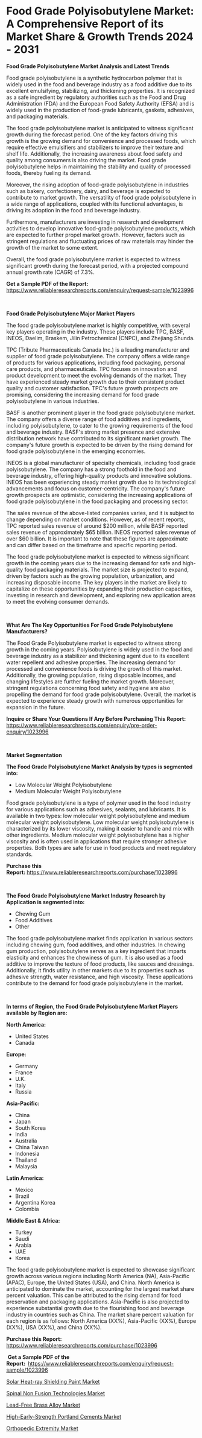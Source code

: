 <p><h1>Food Grade Polyisobutylene Market: A Comprehensive Report of its Market Share & Growth Trends 2024 - 2031</h1></p><p><strong>Food Grade Polyisobutylene Market Analysis and Latest Trends</strong></p>
<p><p>Food grade polyisobutylene is a synthetic hydrocarbon polymer that is widely used in the food and beverage industry as a food additive due to its excellent emulsifying, stabilizing, and thickening properties. It is recognized as a safe ingredient by regulatory authorities such as the Food and Drug Administration (FDA) and the European Food Safety Authority (EFSA) and is widely used in the production of food-grade lubricants, gaskets, adhesives, and packaging materials.</p><p>The food grade polyisobutylene market is anticipated to witness significant growth during the forecast period. One of the key factors driving this growth is the growing demand for convenience and processed foods, which require effective emulsifiers and stabilizers to improve their texture and shelf life. Additionally, the increasing awareness about food safety and quality among consumers is also driving the market. Food grade polyisobutylene helps in maintaining the stability and quality of processed foods, thereby fueling its demand.</p><p>Moreover, the rising adoption of food-grade polyisobutylene in industries such as bakery, confectionery, dairy, and beverage is expected to contribute to market growth. The versatility of food grade polyisobutylene in a wide range of applications, coupled with its functional advantages, is driving its adoption in the food and beverage industry.</p><p>Furthermore, manufacturers are investing in research and development activities to develop innovative food-grade polyisobutylene products, which are expected to further propel market growth. However, factors such as stringent regulations and fluctuating prices of raw materials may hinder the growth of the market to some extent.</p><p>Overall, the food grade polyisobutylene market is expected to witness significant growth during the forecast period, with a projected compound annual growth rate (CAGR) of 7.3%.</p></p>
<p><strong>Get a Sample PDF of the Report:&nbsp;</strong> <a href="https://www.reliableresearchreports.com/enquiry/request-sample/1023996">https://www.reliableresearchreports.com/enquiry/request-sample/1023996</a></p>
<p>&nbsp;</p>
<p><strong>Food Grade Polyisobutylene Major Market Players</strong></p>
<p><p>The food grade polyisobutylene market is highly competitive, with several key players operating in the industry. These players include TPC, BASF, INEOS, Daelim, Braskem, Jilin Petrochemical (CNPC), and Zhejiang Shunda.</p><p>TPC (Tribute Pharmaceuticals Canada Inc.) is a leading manufacturer and supplier of food grade polyisobutylene. The company offers a wide range of products for various applications, including food packaging, personal care products, and pharmaceuticals. TPC focuses on innovation and product development to meet the evolving demands of the market. They have experienced steady market growth due to their consistent product quality and customer satisfaction. TPC's future growth prospects are promising, considering the increasing demand for food grade polyisobutylene in various industries.</p><p>BASF is another prominent player in the food grade polyisobutylene market. The company offers a diverse range of food additives and ingredients, including polyisobutylene, to cater to the growing requirements of the food and beverage industry. BASF's strong market presence and extensive distribution network have contributed to its significant market growth. The company's future growth is expected to be driven by the rising demand for food grade polyisobutylene in the emerging economies.</p><p>INEOS is a global manufacturer of specialty chemicals, including food grade polyisobutylene. The company has a strong foothold in the food and beverage industry, offering high-quality products and innovative solutions. INEOS has been experiencing steady market growth due to its technological advancements and focus on customer-centricity. The company's future growth prospects are optimistic, considering the increasing applications of food grade polyisobutylene in the food packaging and processing sector.</p><p>The sales revenue of the above-listed companies varies, and it is subject to change depending on market conditions. However, as of recent reports, TPC reported sales revenue of around $200 million, while BASF reported sales revenue of approximately $65 billion. INEOS reported sales revenue of over $60 billion. It is important to note that these figures are approximate and can differ based on the timeframe and specific reporting period.</p><p>The food grade polyisobutylene market is expected to witness significant growth in the coming years due to the increasing demand for safe and high-quality food packaging materials. The market size is projected to expand, driven by factors such as the growing population, urbanization, and increasing disposable income. The key players in the market are likely to capitalize on these opportunities by expanding their production capacities, investing in research and development, and exploring new application areas to meet the evolving consumer demands.</p></p>
<p>&nbsp;</p>
<p><strong>What Are The Key Opportunities For Food Grade Polyisobutylene Manufacturers?</strong></p>
<p><p>The Food Grade Polyisobutylene market is expected to witness strong growth in the coming years. Polyisobutylene is widely used in the food and beverage industry as a stabilizer and thickening agent due to its excellent water repellent and adhesive properties. The increasing demand for processed and convenience foods is driving the growth of this market. Additionally, the growing population, rising disposable incomes, and changing lifestyles are further fueling the market growth. Moreover, stringent regulations concerning food safety and hygiene are also propelling the demand for food grade polyisobutylene. Overall, the market is expected to experience steady growth with numerous opportunities for expansion in the future.</p></p>
<p><strong>Inquire or Share Your Questions If Any Before Purchasing This Report:</strong> <a href="https://www.reliableresearchreports.com/enquiry/pre-order-enquiry/1023996">https://www.reliableresearchreports.com/enquiry/pre-order-enquiry/1023996</a></p>
<p>&nbsp;</p>
<p><strong>Market Segmentation</strong></p>
<p><strong>The Food Grade Polyisobutylene Market Analysis by types is segmented into:</strong></p>
<p><ul><li>Low Molecular Weight Polyisobutylene</li><li>Medium Molecular Weight Polyisobutylene</li></ul></p>
<p><p>Food grade polyisobutylene is a type of polymer used in the food industry for various applications such as adhesives, sealants, and lubricants. It is available in two types: low molecular weight polyisobutylene and medium molecular weight polyisobutylene. Low molecular weight polyisobutylene is characterized by its lower viscosity, making it easier to handle and mix with other ingredients. Medium molecular weight polyisobutylene has a higher viscosity and is often used in applications that require stronger adhesive properties. Both types are safe for use in food products and meet regulatory standards.</p></p>
<p><strong>Purchase this Report:&nbsp;</strong><a href="https://www.reliableresearchreports.com/purchase/1023996">https://www.reliableresearchreports.com/purchase/1023996</a></p>
<p>&nbsp;</p>
<p><strong>The Food Grade Polyisobutylene Market Industry Research by Application is segmented into:</strong></p>
<p><ul><li>Chewing Gum</li><li>Food Additives</li><li>Other</li></ul></p>
<p><p>The food grade polyisobutylene market finds application in various sectors including chewing gum, food additives, and other industries. In chewing gum production, polyisobutylene serves as a key ingredient that imparts elasticity and enhances the chewiness of gum. It is also used as a food additive to improve the texture of food products, like sauces and dressings. Additionally, it finds utility in other markets due to its properties such as adhesive strength, water resistance, and high viscosity. These applications contribute to the demand for food grade polyisobutylene in the market.</p></p>
<p>&nbsp;</p>
<p><strong>In terms of Region, the Food Grade Polyisobutylene Market Players available by Region are:</strong></p>
<p>
    <p> <strong> North America: </strong>
        <ul>
            <li>United States</li>
            <li>Canada</li>
        </ul>
        </p> 
    <p> <strong> Europe: </strong>
        <ul>
            <li>Germany</li>
            <li>France</li>
            <li>U.K.</li>
            <li>Italy</li>
            <li>Russia</li>
        </ul>
        </p> 
    <p> <strong> Asia-Pacific: </strong>
        <ul>
            <li>China</li>
            <li>Japan</li>
            <li>South Korea</li>
            <li>India</li>
            <li>Australia</li>
            <li>China Taiwan</li>
            <li>Indonesia</li>
            <li>Thailand</li>
            <li>Malaysia</li>
        </ul>
        </p> 
    <p> <strong> Latin America: </strong>
        <ul>
            <li>Mexico</li>
            <li>Brazil</li>
            <li>Argentina Korea</li>
            <li>Colombia</li>
        </ul>
        </p> 
    <p> <strong> Middle East & Africa: </strong>
        <ul>
            <li>Turkey</li>
            <li>Saudi</li>
            <li>Arabia</li>
            <li>UAE</li>
            <li>Korea</li>
        </ul>
    </p>
    </p>
<p><p>The food grade polyisobutylene market is expected to showcase significant growth across various regions including North America (NA), Asia-Pacific (APAC), Europe, the United States (USA), and China. North America is anticipated to dominate the market, accounting for the largest market share percent valuation. This can be attributed to the rising demand for food preservation and packaging applications. Asia-Pacific is also projected to experience substantial growth due to the flourishing food and beverage industry in countries such as China. The market share percent valuation for each region is as follows: North America (XX%), Asia-Pacific (XX%), Europe (XX%), USA (XX%), and China (XX%).</p></p>
<p><strong>Purchase this Report: </strong><a href="https://www.reliableresearchreports.com/purchase/1023996">https://www.reliableresearchreports.com/purchase/1023996</a></p>
<p>&nbsp;<strong>Get a Sample PDF of the Report:&nbsp;&nbsp;</strong><a href="https://www.reliableresearchreports.com/enquiry/request-sample/1023996">https://www.reliableresearchreports.com/enquiry/request-sample/1023996</a></p>
<p><strong></strong></p>
<p><p><a href="https://medium.com/p/59687553fc71/edit">Solar Heat-ray Shielding Paint Market</a></p><p><a href="https://medium.com/p/c8bff8943b27/edit">Spinal Non Fusion Technologies Market</a></p><p><a href="https://medium.com/p/c2d329181c54/edit">Lead-Free Brass Alloy Market</a></p><p><a href="https://medium.com/p/8eef62c8f26b/edit">High-Early-Strength Portland Cements Market</a></p><p><a href="https://medium.com/p/12ac1d841b05/edit">Orthopedic Extremity Market</a></p></p>